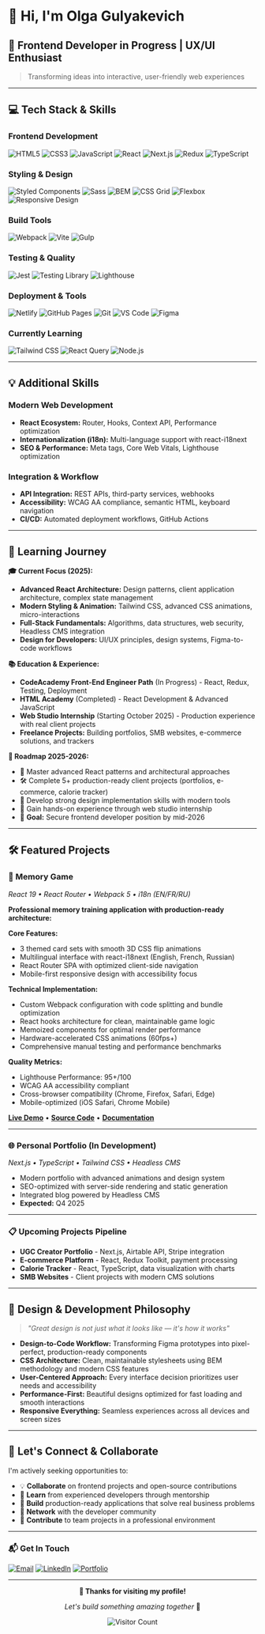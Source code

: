 # 👋 Hi, I'm Olga Gulyakevich

## 🎯 Frontend Developer in Progress | UX/UI Enthusiast

> Transforming ideas into interactive, user-friendly web experiences

---

## 💻 Tech Stack & Skills

### Frontend Development
![HTML5](https://img.shields.io/badge/HTML5-E34F26?style=flat&logo=html5&logoColor=white)
![CSS3](https://img.shields.io/badge/CSS3-1572B6?style=flat&logo=css3&logoColor=white)
![JavaScript](https://img.shields.io/badge/JavaScript-F7DF1E?style=flat&logo=javascript&logoColor=black)
![React](https://img.shields.io/badge/React-61DAFB?style=flat&logo=react&logoColor=black)
![Next.js](https://img.shields.io/badge/Next.js-000000?style=flat&logo=nextdotjs&logoColor=white)
![Redux](https://img.shields.io/badge/Redux-764ABC?style=flat&logo=redux&logoColor=white)
![TypeScript](https://img.shields.io/badge/TypeScript-3178C6?style=flat&logo=typescript&logoColor=white)

### Styling & Design
![Styled Components](https://img.shields.io/badge/styled--components-DB7093?style=flat&logo=styled-components&logoColor=white)
![Sass](https://img.shields.io/badge/Sass-CC6699?style=flat&logo=sass&logoColor=white)
![BEM](https://img.shields.io/badge/BEM-000000?style=flat&logo=bem&logoColor=white)
![CSS Grid](https://img.shields.io/badge/CSS_Grid-1572B6?style=flat&logo=css3&logoColor=white)
![Flexbox](https://img.shields.io/badge/Flexbox-1572B6?style=flat&logo=css3&logoColor=white)
![Responsive Design](https://img.shields.io/badge/Responsive_Design-02569B?style=flat&logo=css3&logoColor=white)

### Build Tools
![Webpack](https://img.shields.io/badge/Webpack-8DD6F9?style=flat&logo=webpack&logoColor=white)
![Vite](https://img.shields.io/badge/Vite-646CFF?style=flat&logo=vite&logoColor=white)
![Gulp](https://img.shields.io/badge/Gulp-CF4647?style=flat&logo=gulp&logoColor=white)

### Testing & Quality
![Jest](https://img.shields.io/badge/Jest-C21325?style=flat&logo=jest&logoColor=white)
![Testing Library](https://img.shields.io/badge/Testing%20Library-E33332?style=flat&logo=testing-library&logoColor=white)
![Lighthouse](https://img.shields.io/badge/Lighthouse-F44B21?style=flat&logo=lighthouse&logoColor=white)

### Deployment & Tools
![Netlify](https://img.shields.io/badge/Netlify-00C7B7?style=flat&logo=netlify&logoColor=white)
![GitHub Pages](https://img.shields.io/badge/GitHub%20Pages-222222?style=flat&logo=github&logoColor=white)
![Git](https://img.shields.io/badge/Git-F05032?style=flat&logo=git&logoColor=white)
![VS Code](https://img.shields.io/badge/VS_Code-007ACC?style=flat&logo=visualstudiocode&logoColor=white)
![Figma](https://img.shields.io/badge/Figma-F24E1E?style=flat&logo=figma&logoColor=white)

### Currently Learning
![Tailwind CSS](https://img.shields.io/badge/Tailwind_CSS-38B2AC?style=flat&logo=tailwind-css&logoColor=white)
![React Query](https://img.shields.io/badge/React_Query-FF4154?style=flat&logo=react-query&logoColor=white)
![Node.js](https://img.shields.io/badge/Node.js-339933?style=flat&logo=nodedotjs&logoColor=white)

---

## 💡 Additional Skills

### **Modern Web Development**
- **React Ecosystem:** Router, Hooks, Context API, Performance optimization
- **Internationalization (i18n):** Multi-language support with react-i18next
- **SEO & Performance:** Meta tags, Core Web Vitals, Lighthouse optimization

### **Integration & Workflow**
- **API Integration:** REST APIs, third-party services, webhooks
- **Accessibility:** WCAG AA compliance, semantic HTML, keyboard navigation
- **CI/CD:** Automated deployment workflows, GitHub Actions

---

## 🚀 Learning Journey

**🎓 Current Focus (2025):**
- **Advanced React Architecture:** Design patterns, client application architecture, complex state management
- **Modern Styling & Animation:** Tailwind CSS, advanced CSS animations, micro-interactions
- **Full-Stack Fundamentals:** Algorithms, data structures, web security, Headless CMS integration
- **Design for Developers:** UI/UX principles, design systems, Figma-to-code workflows

**📚 Education & Experience:**
- **CodeAcademy Front-End Engineer Path** (In Progress) - React, Redux, Testing, Deployment
- **HTML Academy** (Completed) - React Development & Advanced JavaScript
- **Web Studio Internship** (Starting October 2025) - Production experience with real client projects
- **Freelance Projects:** Building portfolios, SMB websites, e-commerce solutions, and trackers

**🎯 Roadmap 2025-2026:**
- 🔄 Master advanced React patterns and architectural approaches
- 🛠️ Complete 5+ production-ready client projects (portfolios, e-commerce, calorie tracker)
- 🎨 Develop strong design implementation skills with modern tools
- 🏢 Gain hands-on experience through web studio internship
- 💼 **Goal:** Secure frontend developer position by mid-2026

---

## 🛠️ Featured Projects

### 🧠 Memory Game
*React 19 • React Router • Webpack 5 • i18n (EN/FR/RU)*

**Professional memory training application with production-ready architecture:**

**Core Features:**
- 3 themed card sets with smooth 3D CSS flip animations
- Multilingual interface with react-i18next (English, French, Russian)
- React Router SPA with optimized client-side navigation
- Mobile-first responsive design with accessibility focus

**Technical Implementation:**
- Custom Webpack configuration with code splitting and bundle optimization
- React hooks architecture for clean, maintainable game logic
- Memoized components for optimal render performance
- Hardware-accelerated CSS animations (60fps+)
- Comprehensive manual testing and performance benchmarks

**Quality Metrics:**
- Lighthouse Performance: 95+/100
- WCAG AA accessibility compliant
- Cross-browser compatibility (Chrome, Firefox, Safari, Edge)
- Mobile-optimized (iOS Safari, Chrome Mobile)

**[Live Demo](https://olgagulyakevich.github.io/memory-game/)** • **[Source Code](https://github.com/OlgaGulyakevich/memory-game)** • **[Documentation](https://github.com/OlgaGulyakevich/memory-game#-tech-stack--architecture)**

---

### 🌐 Personal Portfolio (In Development)
*Next.js • TypeScript • Tailwind CSS • Headless CMS*
- Modern portfolio with advanced animations and design system
- SEO-optimized with server-side rendering and static generation
- Integrated blog powered by Headless CMS
- **Expected:** Q4 2025

---

### 📋 Upcoming Projects Pipeline
- **UGC Creator Portfolio** - Next.js, Airtable API, Stripe integration
- **E-commerce Platform** - React, Redux Toolkit, payment processing
- **Calorie Tracker** - React, TypeScript, data visualization with charts
- **SMB Websites** - Client projects with modern CMS solutions

---

## 🎨 Design & Development Philosophy

> *"Great design is not just what it looks like — it's how it works"*

- **Design-to-Code Workflow:** Transforming Figma prototypes into pixel-perfect, production-ready components
- **CSS Architecture:** Clean, maintainable stylesheets using BEM methodology and modern CSS features
- **User-Centered Approach:** Every interface decision prioritizes user needs and accessibility
- **Performance-First:** Beautiful designs optimized for fast loading and smooth interactions
- **Responsive Everything:** Seamless experiences across all devices and screen sizes

---

## 🤝 Let's Connect & Collaborate

I'm actively seeking opportunities to:
- 💡 **Collaborate** on frontend projects and open-source contributions
- 🎯 **Learn** from experienced developers through mentorship
- 🚀 **Build** production-ready applications that solve real business problems
- 🌟 **Network** with the developer community
- 🏢 **Contribute** to team projects in a professional environment

---

### 📬 Get In Touch

[![Email](https://img.shields.io/badge/Email-olga.gulyakevi4@gmail.com-D14836?style=flat&logo=gmail&logoColor=white)](mailto:olga.gulyakevi4@gmail.com)
[![LinkedIn](https://img.shields.io/badge/LinkedIn-Connect-0077B5?style=flat&logo=linkedin&logoColor=white)](https://www.linkedin.com/in/olga-gulyakevich-ab166674/)
[![Portfolio](https://img.shields.io/badge/Portfolio-Visit-FF6B6B?style=flat&logo=firefox&logoColor=white)](#)

---

<div align="center">

**💜 Thanks for visiting my profile!**

*Let's build something amazing together* 🚀

![Visitor Count](https://visitor-badge.laobi.icu/badge?page_id=OlgaGulyakevich.OlgaGulyakevich)

</div>
